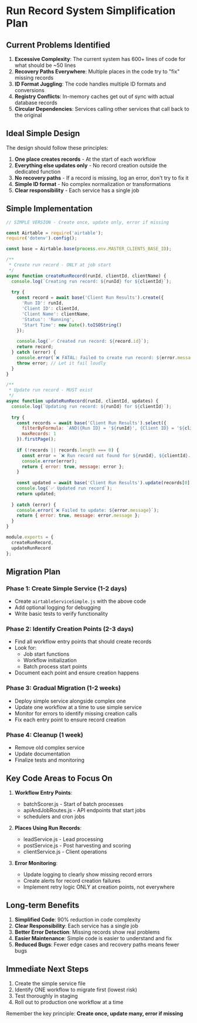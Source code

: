 # Run Record System Simplification Plan

## Current Problems Identified

1. **Excessive Complexity**: The current system has 600+ lines of code for what should be ~50 lines
2. **Recovery Paths Everywhere**: Multiple places in the code try to "fix" missing records
3. **ID Format Juggling**: The code handles multiple ID formats and conversions 
4. **Registry Conflicts**: In-memory caches get out of sync with actual database records
5. **Circular Dependencies**: Services calling other services that call back to the original

## Ideal Simple Design

The design should follow these principles:
1. **One place creates records** - At the start of each workflow
2. **Everything else updates only** - No record creation outside the dedicated function
3. **No recovery paths** - If a record is missing, log an error, don't try to fix it
4. **Simple ID format** - No complex normalization or transformations
5. **Clear responsibility** - Each service has a single job

## Simple Implementation

```javascript
// SIMPLE VERSION - Create once, update only, error if missing

const Airtable = require('airtable');
require('dotenv').config();

const base = Airtable.base(process.env.MASTER_CLIENTS_BASE_ID);

/**
 * Create run record - ONLY at job start
 */
async function createRunRecord(runId, clientId, clientName) {
  console.log(`Creating run record: ${runId} for ${clientId}`);
  
  try {
    const record = await base('Client Run Results').create({
      'Run ID': runId,
      'Client ID': clientId,
      'Client Name': clientName,
      'Status': 'Running',
      'Start Time': new Date().toISOString()
    });
    
    console.log(`✅ Created run record: ${record.id}`);
    return record;
  } catch (error) {
    console.error(`❌ FATAL: Failed to create run record: ${error.message}`);
    throw error; // Let it fail loudly
  }
}

/**
 * Update run record - MUST exist
 */
async function updateRunRecord(runId, clientId, updates) {
  console.log(`Updating run record: ${runId} for ${clientId}`);
  
  try {
    const records = await base('Client Run Results').select({
      filterByFormula: `AND({Run ID} = '${runId}', {Client ID} = '${clientId}')`,
      maxRecords: 1
    }).firstPage();
    
    if (!records || records.length === 0) {
      const error = `❌ Run record not found for ${runId}, ${clientId}. Record was not created at job start!`;
      console.error(error);
      return { error: true, message: error };
    }
    
    const updated = await base('Client Run Results').update(records[0].id, updates);
    console.log(`✅ Updated run record`);
    return updated;
    
  } catch (error) {
    console.error(`❌ Failed to update: ${error.message}`);
    return { error: true, message: error.message };
  }
}

module.exports = {
  createRunRecord,
  updateRunRecord
};
```

## Migration Plan

### Phase 1: Create Simple Service (1-2 days)
- Create `airtableServiceSimple.js` with the above code
- Add optional logging for debugging
- Write basic tests to verify functionality

### Phase 2: Identify Creation Points (2-3 days)
- Find all workflow entry points that should create records
- Look for:
  - Job start functions
  - Workflow initialization
  - Batch process start points
- Document each point and ensure creation happens

### Phase 3: Gradual Migration (1-2 weeks)
- Deploy simple service alongside complex one
- Update one workflow at a time to use simple service
- Monitor for errors to identify missing creation calls
- Fix each entry point to ensure record creation

### Phase 4: Cleanup (1 week)
- Remove old complex service
- Update documentation
- Finalize tests and monitoring

## Key Code Areas to Focus On

1. **Workflow Entry Points**:
   - batchScorer.js - Start of batch processes
   - apiAndJobRoutes.js - API endpoints that start jobs
   - schedulers and cron jobs

2. **Places Using Run Records**:
   - leadService.js - Lead processing
   - postService.js - Post harvesting and scoring
   - clientService.js - Client operations

3. **Error Monitoring**:
   - Update logging to clearly show missing record errors
   - Create alerts for record creation failures
   - Implement retry logic ONLY at creation points, not everywhere

## Long-term Benefits

1. **Simplified Code**: 90% reduction in code complexity
2. **Clear Responsibility**: Each service has a single job
3. **Better Error Detection**: Missing records show real problems
4. **Easier Maintenance**: Simple code is easier to understand and fix
5. **Reduced Bugs**: Fewer edge cases and recovery paths means fewer bugs

## Immediate Next Steps

1. Create the simple service file
2. Identify ONE workflow to migrate first (lowest risk)
3. Test thoroughly in staging
4. Roll out to production one workflow at a time

Remember the key principle: **Create once, update many, error if missing**